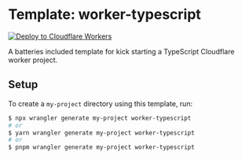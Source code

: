 # Template: worker-typescript

[![Deploy to Cloudflare Workers](https://deploy.workers.cloudflare.com/button)](https://deploy.workers.cloudflare.com/?url=https://github.com/cloudflare/templates/tree/main/worker-typescript)

A batteries included template for kick starting a TypeScript Cloudflare worker project.

## Setup

To create a `my-project` directory using this template, run:

```sh
$ npx wrangler generate my-project worker-typescript
# or
$ yarn wrangler generate my-project worker-typescript
# or
$ pnpm wrangler generate my-project worker-typescript
```
